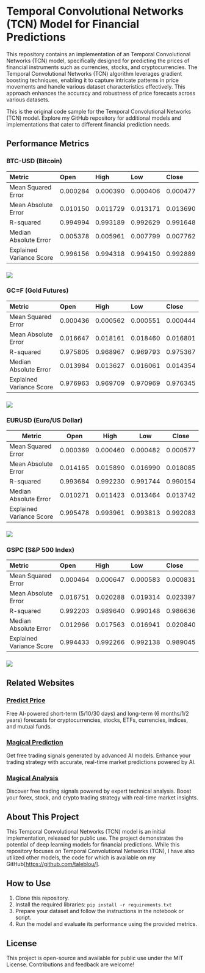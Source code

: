 # **Temporal Convolutional Networks (TCN) Model for Financial Predictions**

This repository contains an implementation of an Temporal Convolutional Networks (TCN) model, specifically designed for predicting the prices of financial instruments such as currencies, stocks, and cryptocurrencies. The Temporal Convolutional Networks (TCN) algorithm leverages gradient boosting techniques, enabling it to capture intricate patterns in price movements and handle various dataset characteristics effectively. This approach enhances the accuracy and robustness of price forecasts across various datasets.

This is the original code sample for the Temporal Convolutional Networks (TCN) model. Explore my GitHub repository for additional models and implementations that cater to different financial prediction needs.

## **Performance Metrics**

### 

### **BTC-USD (Bitcoin)**

| Metric | Open | High | Low | Close |
| :---- | :---- | :---- | :---- | :---- |
| Mean Squared Error | 0.000284 | 0.000390 | 0.000406 | 0.000477 |
| Mean Absolute Error | 0.010150 | 0.011729 | 0.013171 | 0.013690 |
| R-squared | 0.994994 | 0.993189 | 0.992629 | 0.991648 |
| Median Absolute Error | 0.005378 | 0.005961 | 0.007799 | 0.007762 |
| Explained Variance Score | 0.996156 | 0.994318 | 0.994150 | 0.992889 |

### **![][image1]**

### **GC=F (Gold Futures)**

| Metric | Open | High | Low | Close |
| :---- | :---- | :---- | :---- | :---- |
| Mean Squared Error | 0.000436 | 0.000562 | 0.000551 | 0.000444 |
| Mean Absolute Error | 0.016647 | 0.018161 | 0.018460 | 0.016801 |
| R-squared | 0.975805 | 0.968967 | 0.969793 | 0.975367 |
| Median Absolute Error | 0.013984 | 0.013627 | 0.016061 | 0.014354 |
| Explained Variance Score | 0.976963 | 0.969709 | 0.970969 | 0.976345 |

### **![][image2]**

### **EURUSD (Euro/US Dollar)**

| Metric | Open | High | Low | Close |
| ----- | ----- | ----- | ----- | ----- |
| Mean Squared Error | 0.000369 | 0.000460 | 0.000482 | 0.000577 |
| Mean Absolute Error | 0.014165 | 0.015890 | 0.016990 | 0.018085 |
| R-squared | 0.993684 | 0.992230 | 0.991744 | 0.990154 |
| Median Absolute Error | 0.010271 | 0.011423 | 0.013464 | 0.013742 |
| Explained Variance Score | 0.995478 | 0.993961 | 0.993813 | 0.992083 |
 

### **![][image3]**

### **GSPC (S\&P 500 Index)**

| Metric | Open | High | Low | Close |
| :---- | :---- | :---- | :---- | :---- |
| Mean Squared Error | 0.000464 | 0.000647 | 0.000583 | 0.000831 |
| Mean Absolute Error | 0.016751 | 0.020288 | 0.019314 | 0.023397 |
| R-squared | 0.992203 | 0.989640 | 0.990148 | 0.986636 |
| Median Absolute Error | 0.012966 | 0.017563 | 0.016941 | 0.020840 |
| Explained Variance Score | 0.994433 | 0.992266 | 0.992138 | 0.989045 |

### **![][image4]**

## **Related Websites**

### [**Predict Price**](https://predict-price.com/)

Free AI-powered short-term (5/10/30 days) and long-term (6 months/1/2 years) forecasts for cryptocurrencies, stocks, ETFs, currencies, indices, and mutual funds.

### [**Magical Prediction**](https://magicalprediction.com/)

Get free trading signals generated by advanced AI models. Enhance your trading strategy with accurate, real-time market predictions powered by AI.

### [**Magical Analysis**](https://magicalanalysis.com/)

Discover free trading signals powered by expert technical analysis. Boost your forex, stock, and crypto trading strategy with real-time market insights.

## **About This Project**

This Temporal Convolutional Networks (TCN) model is an initial implementation, released for public use. The project demonstrates the potential of deep learning models for financial predictions. While this repository focuses on Temporal Convolutional Networks (TCN), I have also utilized other models, the code for which is available on my GitHub[https://github.com/taleblou/].

## **How to Use**

1. Clone this repository.  
2. Install the required libraries: `pip install -r requirements.txt`  
3. Prepare your dataset and follow the instructions in the notebook or script.  
4. Run the model and evaluate its performance using the provided metrics.

## **License**

This project is open-source and available for public use under the MIT License. Contributions and feedback are welcome\!

[image1]: <https://raw.githubusercontent.com/taleblou/TemporalConvolutionalNetworks-Price-Prediction/refs/heads/main/Plot/TCN_BTC-USD.png>
[image2]: <https://raw.githubusercontent.com/taleblou/TemporalConvolutionalNetworks-Price-Prediction/refs/heads/main/Plot/TCN_GC%3DF.png>
[image3]: <https://raw.githubusercontent.com/taleblou/TemporalConvolutionalNetworks-Price-Prediction/refs/heads/main/Plot/TCN_EURUSD%3DX.png>
[image4]: <https://raw.githubusercontent.com/taleblou/TemporalConvolutionalNetworks-Price-Prediction/refs/heads/main/Plot/TCN_%5EGSPC.png>
